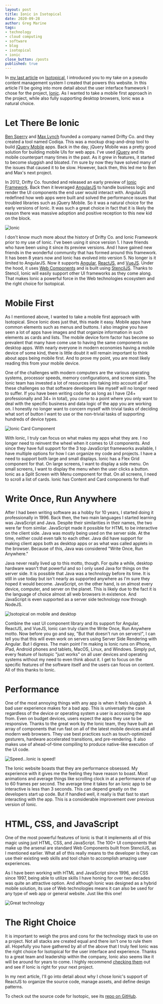 ```yaml
---
layout: post
title: Ionic in Isotopical
date: 2020-09-28
author: Greg Marine
tags: 
- technology
- cloud computing 
- software
- blog
- isotopical
- ionic
close_button: /posts
published: true
---
```


In [my last article](/posts/intro-to-isotopical) on [Isotopical](https://www.isotopical.website), I introduced you to my take on a pseudo content management system I created that powers this website. In this article I'll be going into more detail about the user interface framework I chose for the project, [Ionic](https://ionicframework.com). As I wanted to take a mobile first approach in the project, while also fully supporting desktop browsers, Ionic was a natural choice. 

<!--more-->

# Let There Be Ionic

[Ben Sperry](https://twitter.com/benjsperry) and [Max Lynch](https://twitter.com/maxlynch) founded a company named Drifty Co. and they created a tool named Codiqa. This was a mockup drag-and-drop tool to build [jQuery Mobile](https://jquerymobile.com) apps. Back in the day, jQuery Mobile was a pretty good solution for building mobile UIs for web apps. I've used [jQuery](https://jquery.com) and its mobile counterpart many times in the past. As it grew in features, it started to become sluggish and bloated. I'm sure by now they have solved many of the issues that caused it to be slow. However, back then, this led me to Ben and Max's next project.

In 2012, Drifty Co. founded and released an early preview of [Ionic Framework](https://ionicframework.com). Back then it leveraged [AngularJS](https://angularjs.org) to handle business logic and render the UI components the end user would interact with. AngularJS redefined how web apps were built and solved the performance issues that troubled libraries such as jQuery Mobile. So it was a natural choice for the early versions of Ionic. It was such a great choice in fact that it is likely the reason there was massive adoption and positive reception to this new kid on the block.

![Ionic](/assets/img/collections/posts/ionic-in-isotopical/ionic-in-isotopical-1.jpg "Ionic")

I don't know much more about the history of Drifty Co. and Ionic Framework prior to my use of Ionic. I've been using it since version 1. I have friends who have been using it since its preview versions. And I have gained new friends in the wonderful community that has formed around this framework. It has been 8 years now and Ionic has evolved into version 5. No longer is it limited to AngularJS. Now it supports [Angular](https://angular.io), [ReactJS](https://reactjs.org), and [VueJS](https://vuejs.org). Under the hood, it uses [Web Components](https://developer.mozilla.org/en-US/docs/Web/Web_Components) and is built using [StencilJS](https://stenciljs.com). Thanks to Stencil, Ionic will easily support other UI frameworks as they come along. That makes Ionic a powerful force in the Web technologies ecosystem and the right choice for Isotopical.

# Mobile First

As I mentioned above, I wanted to take a mobile first approach with Isotopical. Since Ionic does just that, this made it easy. Mobile apps have common elements such as menus and buttons. I also imagine you have seen a lot of apps have images and that organize information in such elements as cards and lists. The mobile device form factor has become so prevalent that many have come use to having the same components on desktop apps. With nearly everyone in modern economies having a mobile device of some kind, there is little doubt it will remain important to think about apps being mobile first. And to prove my point, you are most likely reading this from your mobile device.

One of the challenges with modern computers are the various operating systems, processor speeds, memory configurations, and screen sizes. The Ionic team has invested a lot of resources into taking into account all of these challenges so that software developers like myself will no longer need to suffer. If you have been writing code for as long as I have (24+ professionally and 34+ in total), you come to a point where you only want to deal with the specific business and data logic of the app you are working on. I honestly no longer want to concern myself with trivial tasks of deciding what sort of button I want to use or the non-trivial tasks of supporting hundreds of device types.

![Ionic Card Component](/assets/img/collections/posts/ionic-in-isotopical/ionic-in-isotopical-2.jpg "Ionic Card Component")

With Ionic, I truly can focus on what makes my apps what they are. I no longer need to reinvent the wheel when it comes to UI components. And since they have full support for the 3 top JavaScript frameworks available, I have multiple options for how I can organize my code and projects. I have a need to support both large and small displays. Ionic has a Flex Grid component for that. On large screens, I want to display a side menu. On small screens, I want to display the menu when the user clicks a button. Ionic as a Split Screen with Menu component for that. On all screens, I need to scroll a list of cards. Ionic has Content and Card components for that!

# Write Once, Run Anywhere

After I had been writing software as a hobby for 10 years, I started doing it professionally in 1996. Back then, the two main languages I started learning was JavaScript and Java. Despite their similarities in their names, the two were far from similar. JavaScript made it possible for HTML to be interactive on the client side. Java was mostly being used on the server side. At the time, neither could even talk to each other. Java did have support for making client apps both as desktop apps or as what was called applets in the browser. Because of this, Java was considered "Write Once, Run Anywhere."

Java never really lived up to this motto, though. For quite a while, desktop hardware wasn't that powerful and so I only used Java for things on the server side. It is possible that Java was a technology before its time. It is still in use today but isn't nearly as supported anywhere as I'm sure they hoped it would become. JavaScript, on the other hand, is on almost every device, computer, and server on the planet. This is likely due to the fact it is the language of choice almost all web browsers in existence. And JavaScript is even supported as a server side technology now through NodeJS.

![Isotopical on mobile and desktop](/assets/img/collections/posts/ionic-in-isotopical/ionic-in-isotopical-3.jpg "Isotopical on mobile and desktop")

Combine the vast UI component library and its support for Angular, ReactJS, and VueJS, Ionic can truly claim the Write Once, Run Anywhere motto. Now before you go and say, "But that doesn't run on servers!", I can tell you that this will even work on servers using Server Side Rendering with Angular. But I digress. The main point I'm making is Ionic runs on iPhone, iPad, Android phones and tablets, MacOS, Linux, and Windows. Simply put, every feature of Isotopic "just works" on all user devices and operating systems without my need to even think about it. I get to focus on the specific features of the software itself and the users can focus on content. All of this thanks to Ionic.

# Performance

One of the most annoying things with any app is when it feels sluggish. A bad user experience makes for a bad app. This is universally the case regardless of the device or operating system a user is accessing the app from. Even on budget devices, users expect the apps they use to be responsive. Thanks to the great work by the Ionic team, they have built an array of components that run fast on all of the latest mobile devices and all modern web browsers. They use best practices such as touch-optimized gesturers, hardware accelerated transitions, and pre-rendering. It also makes use of ahead-of-time compiling to produce native-like execution of the UI code.

![Speed...Ionic is speed!](/assets/img/collections/posts/ionic-in-isotopical/ionic-in-isotopical-4.jpg "Speed...Ionic is speed!")

The Ionic website boasts that they are performance obsessed. My experience with it gives me the feeling they have reason to boast. Most animations and average things like scrolling clock in at a performance of up to 60 frames per second. The average time it takes for an Ionic app to be interactive is less than 3 seconds. This can depend greatly on the developers start up code. But if handled well, it really is that fast to start interacting with the app. This is a considerable improvement over previous version of Ionic.

# HTML, CSS, and JavaScript

One of the most powerful features of Ionic is that it implements all of this magic using just HTML, CSS, and JavaScript. The 100+ UI components that make up the arsenal are standard Web Components built from StencilJS, as I mentioned earlier. What all of this really means to the developer is they can use their existing web skills and tool chain to accomplish amazing user experiences.

As I have been working with HTML and JavaScript since 1996, and CSS since 1997, being able to utilize skills I have honing for over two decades was quite an attractive option. And although Ionic was designed as a hybrid mobile solution, its use of Web technologies means it can also be used for any type of web app or general website. Just like this one!

![Great technology](/assets/img/collections/posts/ionic-in-isotopical/ionic-in-isotopical-5.jpg "Great technology")

# The Right Choice

It is important to weigh the pros and cons for the technology stack to use on a project. Not all stacks are created equal and there isn't one to rule them all. Hopefully you have gathered by all of the above that I truly feel Ionic was the right choice for Isotopical for the user interface and experience. Thanks to a great team and leadership within the company, Ionic also seems like it will be around for years to come. I highly recommend [checking them](https://ionicframework.com) out and see if Ionic is right for your next project.

In my next article, I'll go into detail about why I chose Ionic's support of ReactJS to organize the source code, manage assets, and define design patterns.

To check out the source code for Isotopic, see its [repo on GitHub](https://github.com/Isotopical/isotopical).
